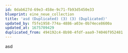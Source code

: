 ```yaml
---
id: 0dab627d-69e3-458e-9c71-fb93d5450e33
blueprint: eine_neue_collection
title: 'asd (Duplicated) (3) (3) (Duplicated)'
updated_by: f5fe1958-774a-4886-a03e-0b74ece8600a
updated_at: 1675709429
duplicated_from: 494192c4-8b98-4fdf-aaa9-74046f952481
---
```

asd